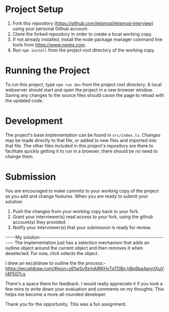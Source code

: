 # Project Setup

1. Fork this repository (https://github.com/letsmod/letsmod-interview) using your personal Github account.
2. Clone the forked repository in order to create a local working copy.
3. If not already installed, install the node package manager command line tools from  https://www.npmjs.com.
4. Run `npm install` from the project root directory of the working copy.

# Running the Project

To run this project, type `npm run dev` from the project root directory.  A local webserver should start and open the project in a new browser window.  Saving any changes to the source files should cause the page to reload with the updated code.

# Development

The project's base implementation can be found in `src/index.ts`.  Changes may be made directly to that file, or added to new files and imported into that file.  The other files included in this project's repository are there to facilitate quickly getting it to run in a browser; there should be no need to change them.

# Submission

You are encouraged to make commits to your working copy of the project as you add and change features.  When you are ready to submit your solution:

1. Push the changes from your working copy back to your fork.
2. Grant your interviewer(s) read access to your fork, using the github account(s) they provided.
3. Notify your interviewer(s) that your submission is ready for review.


-----My solution-----------------------------------------------------------------
The implementation just has a selection mechanism that adds an outline object 
around the current object and then removes it when deselected. For now, click
selects the object. 

I drew an excalidraw to outline the the process:-
https://excalidraw.com/#json=z61wSy9zmAIRKHvTqTDBn,hBp6ba4anntXuVt4P507Lg

There's a space there for feedback. I would really appreciate it if you took a few mins to write down your evaluation and comments on my thoughts. This helps me become a more all-rounded developer.

Thank you for the opportunity. This was a fun assignment.